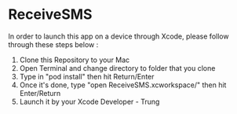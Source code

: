 # ReceiveSMS
In order to launch this app on a device through Xcode, please follow through these steps below : 
1) Clone this Repository to your Mac
2) Open Terminal and change directory to folder that you clone
3) Type in "pod install" then hit Return/Enter
4) Once it's done, type "open ReceiveSMS.xcworkspace/" then hit Enter/Return
5) Launch it by your Xcode
Developer - Trung
